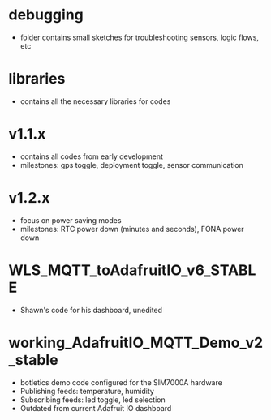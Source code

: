 # debugging
- folder contains small sketches for troubleshooting sensors, logic flows, etc

# libraries 
- contains all the necessary libraries for codes

# v1.1.x
- contains all codes from early development
- milestones: gps toggle, deployment toggle, sensor communication

# v1.2.x
- focus on power saving modes
- milestones: RTC power down (minutes and seconds), FONA power down

# WLS_MQTT_toAdafruitIO_v6_STABLE
- Shawn's code for his dashboard, unedited

# working_AdafruitIO_MQTT_Demo_v2_stable
- botletics demo code configured for the SIM7000A hardware
- Publishing feeds: temperature, humidity
- Subscribing feeds: led toggle, led selection
- Outdated from current Adafruit IO dashboard